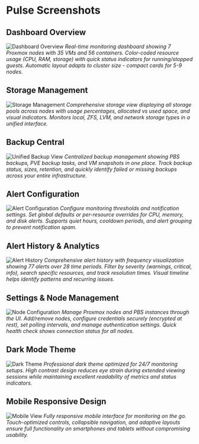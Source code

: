 # Pulse Screenshots

## Dashboard Overview
![Dashboard Overview](images/01-dashboard.png)
*Real-time monitoring dashboard showing 7 Proxmox nodes with 35 VMs and 56 containers. Color-coded resource usage (CPU, RAM, storage) with quick status indicators for running/stopped guests. Automatic layout adapts to cluster size - compact cards for 5-9 nodes.*

## Storage Management
![Storage Management](images/02-storage.png)
*Comprehensive storage view displaying all storage pools across nodes with usage percentages, allocated vs used space, and visual indicators. Monitors local, ZFS, LVM, and network storage types in a unified interface.*

## Backup Central
![Unified Backup View](images/03-backups.png)
*Centralized backup management showing PBS backups, PVE backup tasks, and VM snapshots in one place. Track backup status, sizes, retention, and quickly identify failed or missing backups across your entire infrastructure.*

## Alert Configuration
![Alert Configuration](images/04-alerts.png)
*Configure monitoring thresholds and notification settings. Set global defaults or per-resource overrides for CPU, memory, and disk alerts. Supports quiet hours, cooldown periods, and alert grouping to prevent notification spam.*

## Alert History & Analytics
![Alert History](images/05-alert-history.png)
*Comprehensive alert history with frequency visualization showing 77 alerts over 28 time periods. Filter by severity (warnings, critical, info), search specific resources, and track resolution times. Visual timeline helps identify patterns and recurring issues.*

## Settings & Node Management
![Node Configuration](images/06-settings.png)
*Manage Proxmox nodes and PBS instances through the UI. Add/remove nodes, configure credentials securely (encrypted at rest), set polling intervals, and manage authentication settings. Quick health check shows connection status for all nodes.*

## Dark Mode Theme
![Dark Theme](images/07-dark-mode.png)
*Professional dark theme optimized for 24/7 monitoring setups. High contrast design reduces eye strain during extended viewing sessions while maintaining excellent readability of metrics and status indicators.*

## Mobile Responsive Design
![Mobile View](images/08-mobile.png)
*Fully responsive mobile interface for monitoring on the go. Touch-optimized controls, collapsible navigation, and adaptive layouts ensure full functionality on smartphones and tablets without compromising usability.*